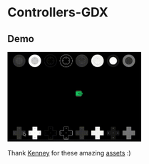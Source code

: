 # Controllers-GDX
Demo
----
<img src="demo.gif" width="300" />

Thank [Kenney](https://kenney.nl/) for these amazing [assets](https://kenney.nl/assets) :)
